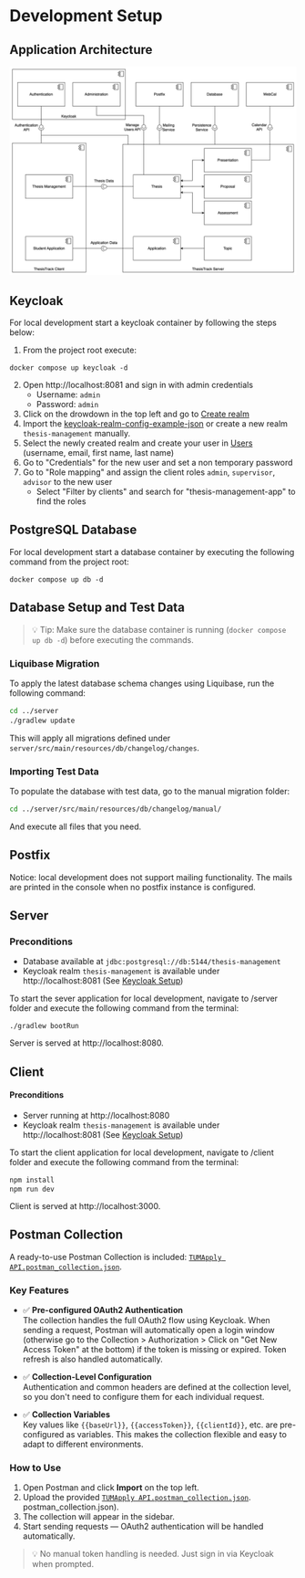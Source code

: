 # Development Setup

## Application Architecture

![Architecture](files/subsystem-decomposition.svg)

## Keycloak

For local development start a keycloak container by following the steps below:
1. From the project root execute:
```
docker compose up keycloak -d
```
2. Open http://localhost:8081 and sign in with admin credentials
    * Username: `admin`
    * Password: `admin`
3. Click on the drowdown in the top left and go to [Create realm](http://localhost:8081/admin/master/console/#/master/add-realm)
4. Import the [keycloak-realm-config-example-json](/keycloak-realm-config-example.json) or create a new realm `thesis-management` manually.
5. Select the newly created realm and create your user in [Users](http://localhost:8081/admin/master/console/#/thesis-management/users) (username, email, first name, last name)
6. Go to "Credentials" for the new user and set a non temporary password
7. Go to "Role mapping" and assign the client roles `admin`, `supervisor`, `advisor` to the new user
   * Select "Filter by clients" and search for "thesis-management-app" to find the roles


## PostgreSQL Database

For local development start a database container by executing the following command from the project root:
```
docker compose up db -d
```

## Database Setup and Test Data

> 💡 Tip: Make sure the database container is running (`docker compose up db -d`) before executing the commands.

### Liquibase Migration

To apply the latest database schema changes using Liquibase, run the following command:

```bash
cd ../server
./gradlew update
```

This will apply all migrations defined under `server/src/main/resources/db/changelog/changes`.

### Importing Test Data

To populate the database with test data, go to the manual migration folder:

```bash
cd ../server/src/main/resources/db/changelog/manual/
```

And execute all files that you need.

## Postfix

Notice: local development does not support mailing functionality. The mails are printed in the console when no postfix instance is configured.

## Server

### Preconditions
* Database available at `jdbc:postgresql://db:5144/thesis-management`
* Keycloak realm `thesis-management` is available under http://localhost:8081 (See [Keycloak Setup](#keycloak-setup))

To start the sever application for local development, navigate to /server folder and execute the following command from the terminal:
```
./gradlew bootRun
```

Server is served at http://localhost:8080.

## Client

#### Preconditions
* Server running at http://localhost:8080
* Keycloak realm `thesis-management` is available under http://localhost:8081 (See [Keycloak Setup](#keycloak-setup))

To start the client application for local development, navigate to /client folder and execute the following command from the terminal:
```
npm install
npm run dev
```

Client is served at http://localhost:3000. 

## Postman Collection

A ready-to-use Postman Collection is included: [`TUMApply API.postman_collection.json`](./Thesis%20Management%20API.postman_collection.json).

### Key Features

- ✅ **Pre-configured OAuth2 Authentication**  
  The collection handles the full OAuth2 flow using Keycloak. When sending a request, Postman 
  will automatically open a login window (otherwise go to the Collection > Authorization > Click 
  on "Get New Access Token" at the bottom) if the token is missing or expired. Token refresh is 
  also handled automatically.

- ✅ **Collection-Level Configuration**  
  Authentication and common headers are defined at the collection level, so you don't need to configure them for each individual request.

- ✅ **Collection Variables**  
  Key values like `{{baseUrl}}`, `{{accessToken}}`, `{{clientId}}`, etc. are pre-configured as variables. This makes the collection flexible and easy to adapt to different environments.

### How to Use

1. Open Postman and click **Import** on the top left.
2. Upload the provided [`TUMApply API.postman_collection.json`](./Thesis%20Management%20API.postman_collection.json).
   postman_collection.json).
3. The collection will appear in the sidebar.
4. Start sending requests — OAuth2 authentication will be handled automatically.

> 💡 No manual token handling is needed. Just sign in via Keycloak when prompted.
